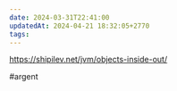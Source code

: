 ```yaml
---
date: 2024-03-31T22:41:00
updatedAt: 2024-04-21 18:32:05+2770
tags: 
---
```


https://shipilev.net/jvm/objects-inside-out/

#argent 